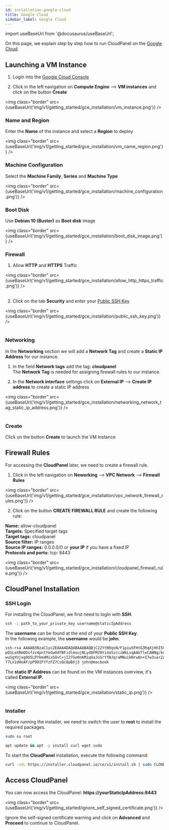 ```yaml
---
id: installation-google-cloud
title: Google Cloud
sidebar_label: Google Cloud
---
```


import useBaseUrl from '@docusaurus/useBaseUrl';

On this page, we explain step by step how to run CloudPanel on the [Google Cloud](https://cloud.google.com).

## Launching a VM Instance

1) Login into the [Google Cloud Console](https://console.cloud.google.com/)

2) Click in the left navigation on **Compute Engine** --> **VM instances** and click on the button **Create**

<img class="border" src={useBaseUrl('img/v1/getting_started/gce_installation/vm_instance.png')} />

### Name and Region

Enter the **Name** of the instance and select a **Region** to deploy

<img class="border" src={useBaseUrl('img/v1/getting_started/gce_installation/vm_name_region.png')} />

### Machine Configuration

Select the **Machine Family**, **Series** and **Machine Type** 

<img class="border" src={useBaseUrl('img/v1/getting_started/gce_installation/machine_configuration.png')} />

### Boot Disk

Use **Debian 10 (Buster)** as **Boot disk** image

<img class="border" src={useBaseUrl('img/v1/getting_started/gce_installation/boot_disk_image.png')} />

### Firewall

1) Allow **HTTP** and **HTTPS** Traffic

<img class="border" src={useBaseUrl('img/v1/getting_started/gce_installation/allow_http_https_traffic.png')} /> <br /> <br />

2) Click on the tab **Security** and enter your [Public SSH Key](https://cloud.google.com/compute/docs/instances/adding-removing-ssh-keys#createsshkeys)

<img class="border" src={useBaseUrl('img/v1/getting_started/gce_installation/public_ssh_key.png')} /> <br /> <br />

### Networking

In the **Networking** section we will add a **Network Tag** and create a **Static IP Address** for our instance.

1) In the field **Network tags** add the tag: **cloudpanel** <br />
The **Network Tag** is needed for assigning firewall rules to our instance.

2) In the **Network interface** settings click on **External IP** --> **Create IP address** to create a static IP address

<img class="border" src={useBaseUrl('img/v1/getting_started/gce_installation/networking_network_tag_static_ip_address.png')} /> <br /> <br />

### Create

Click on the button **Create** to launch the VM Instance

## Firewall Rules

For accessing the **CloudPanel** later, we need to create a firewall rule.

1) Click in the left navigation on **Neworking** --> **VPC Network** --> **Firewall Rules**

<img class="border" src={useBaseUrl('img/v1/getting_started/gce_installation/vpc_network_firewall_rules.png')} />

2) Click on the button **CREATE FIREWALL RULE** and create the following rule:

**Name:** allow-cloudpanel <br />
**Targets:** Specified target tags <br />
**Target tags:** cloudpanel <br />
**Source filter:** IP ranges <br />
**Source IP ranges:** 0.0.0.0/0 or **your IP** if you have a fixed IP <br />
**Protocols and ports:** tcp: 8443 <br />

<img class="border" src={useBaseUrl('img/v1/getting_started/gce_installation/cloudpanel_firewall_rule.png')} />

## CloudPanel Installation

### SSH Login

For installing the CloudPanel, we first need to login with **SSH**. <br />

```bash
ssh -i path_to_your_private_key username@staticIpAddress
```

The **username** can be found at the end of your **Public SSH Key**. <br />
In the following example, the **username** would be **john**.

```bash
ssh-rsa AAAAB3NzaC1yc2EAAAADAQABAAABAQDjC22YtN9qsN/F1piw5FHtG3RqXjHhI5CdHIpmN
pQ1LeXRmODsfzv4pntYeGw0dfBFidlmxujNLyd8FMZ8Yida5zcciWkLvqAAkTlwCAWNg/kdJI0R4B
wuSgYUjxgOU5LPYkm4MixSOvC+jI27Ge0nKMiqUaJoSrYfNJqraMNuikNrwQn+I7w3var2aebhQtR
77Lx1dHoAF/pP9DIFYfzFZ7CsQc8pBXj3 john@macbook
```

The **static IP Address** can be found on the VM instances overview, it's called **External IP**.

<img class="border" src={useBaseUrl('img/v1/getting_started/gce_installation/static_ip.png')} /> <br /> <br />

### Installer

Before running the installer, we need to switch the user to **root** to install the required packages.

```bash
sudo su root
```

```bash
apt update && apt -y install curl wget sudo
```

To start the **CloudPanel** installation, execute the following command:

```bash
curl -sSL https://installer.cloudpanel.io/ce/v1/install.sh | sudo CLOUD=gce bash
```

## Access CloudPanel

You can now access the CloudPanel: **https://yourStaticIpAddress:8443**

<img class="border" src={useBaseUrl('img/v1/getting_started/ignore_self_signed_certificate.png')} />

Ignore the self-signed certificate warning and click on **Advanced** and **Proceed** to continue to CloudPanel.
